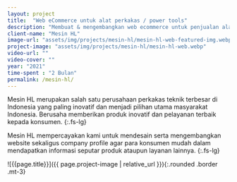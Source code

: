```yaml
---
layout: project
title:  "Web eCommerce untuk alat perkakas / power tools"
description: "Membuat & mengembangkan web ecommerce untuk penjualan alat perkakas"
client-name: "Mesin HL"
image-url: "assets/img/projects/mesin-hl/mesin-hl-web-featured-img.webp"
project-image: "assets/img/projects/mesin-hl/mesin-hl-web.webp"
video-url: ""
video-cover: ""
year: "2021"
time-spent : "2 Bulan"
permalink: /mesin-hl/
---
```


Mesin HL merupakan salah satu perusahaan perkakas teknik terbesar di Indonesia yang paling inovatif dan menjadi pilihan utama masyarakat Indonesia. Berusaha memberikan produk inovatif dan pelayanan terbaik kepada konsumen.
{:.fs-lg}

Mesin HL mempercayakan kami untuk mendesain serta mengembangkan website sekaligus company profile agar para konsumen mudah dalam mendapatkan informasi seputar produk ataupun layanan lainnya.
{:.fs-lg}

![{{page.title}}]({{ page.project-image | relative_url }}){:.rounded .border .mt-3}